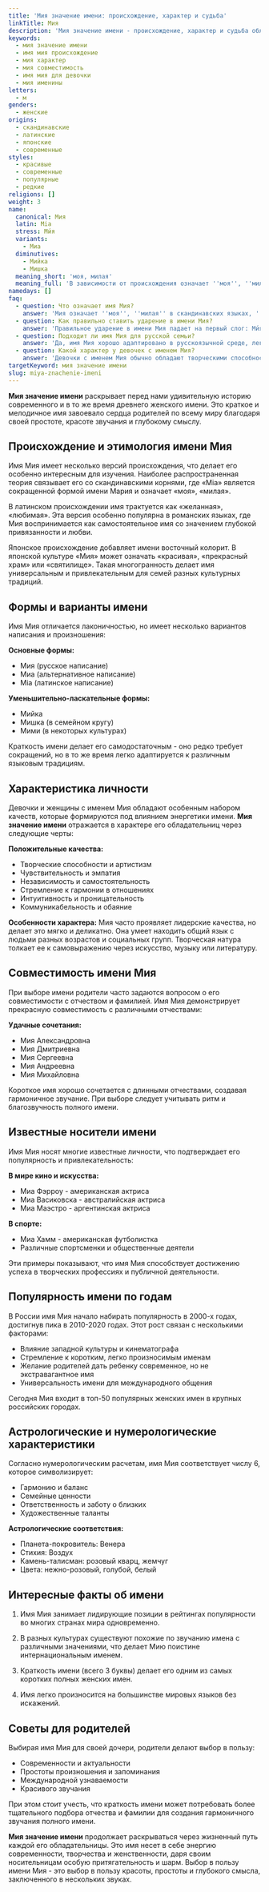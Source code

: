 ```yaml
---
title: 'Мия значение имени: происхождение, характер и судьба'
linkTitle: Мия
description: 'Мия значение имени - происхождение, характер и судьба обладательниц. Узнайте всё о красивом имени Мия: варианты написания, совместимость, именины и знаменитые носители.'
keywords:
  - мия значение имени
  - имя мия происхождение
  - мия характер
  - мия совместимость
  - имя мия для девочки
  - мия именины
letters:
  - м
genders:
  - женские
origins:
  - скандинавские
  - латинские
  - японские
  - современные
styles:
  - красивые
  - современные
  - популярные
  - редкие
religions: []
weight: 3
name:
  canonical: Мия
  latin: Mia
  stress: Ми́я
  variants:
    - Миа
  diminutives:
    - Мийка
    - Мишка
  meaning_short: 'моя, милая'
  meaning_full: 'В зависимости от происхождения означает ''моя'', ''милая'', ''желанная'' или ''морская'''
namedays: []
faq:
  - question: Что означает имя Мия?
    answer: 'Мия означает ''моя'', ''милая'' в скандинавских языках, ''желанная'' в латинском происхождении, а в японской культуре может означать ''красивая'' или ''прекрасный храм''.'
  - question: Как правильно ставить ударение в имени Мия?
    answer: 'Правильное ударение в имени Мия падает на первый слог: Ми́я.'
  - question: Подходит ли имя Мия для русской семьи?
    answer: 'Да, имя Мия хорошо адаптировано в русскоязычной среде, легко произносится и красиво звучит в сочетании с русскими отчествами и фамилиями.'
  - question: Какой характер у девочек с именем Мия?
    answer: 'Девочки с именем Мия обычно обладают творческими способностями, чувствительностью, независимостью и стремлением к гармонии в отношениях.'
targetKeyword: мия значение имени
slug: miya-znachenie-imeni
---
```


**Мия значение имени** раскрывает перед нами удивительную историю современного и в то же время древнего женского имени. Это краткое и мелодичное имя завоевало сердца родителей по всему миру благодаря своей простоте, красоте звучания и глубокому смыслу.

## Происхождение и этимология имени Мия

Имя Мия имеет несколько версий происхождения, что делает его особенно интересным для изучения. Наиболее распространенная теория связывает его со скандинавскими корнями, где «Mia» является сокращенной формой имени Мария и означает «моя», «милая».

В латинском происхождении имя трактуется как «желанная», «любимая». Эта версия особенно популярна в романских языках, где Мия воспринимается как самостоятельное имя со значением глубокой привязанности и любви.

Японское происхождение добавляет имени восточный колорит. В японской культуре «Мия» может означать «красивая», «прекрасный храм» или «святилище». Такая многогранность делает имя универсальным и привлекательным для семей разных культурных традиций.

## Формы и варианты имени

Имя Мия отличается лаконичностью, но имеет несколько вариантов написания и произношения:

**Основные формы:**
- Мия (русское написание)
- Миа (альтернативное написание)
- Mia (латинское написание)

**Уменьшительно-ласкательные формы:**
- Мийка
- Мишка (в семейном кругу)
- Мими (в некоторых культурах)

Краткость имени делает его самодостаточным - оно редко требует сокращений, но в то же время легко адаптируется к различным языковым традициям.

## Характеристика личности

Девочки и женщины с именем Мия обладают особенным набором качеств, которые формируются под влиянием энергетики имени. **Мия значение имени** отражается в характере его обладательниц через следующие черты:

**Положительные качества:**
- Творческие способности и артистизм
- Чувствительность и эмпатия
- Независимость и самостоятельность
- Стремление к гармонии в отношениях
- Интуитивность и проницательность
- Коммуникабельность и обаяние

**Особенности характера:**
Мия часто проявляет лидерские качества, но делает это мягко и деликатно. Она умеет находить общий язык с людьми разных возрастов и социальных групп. Творческая натура толкает ее к самовыражению через искусство, музыку или литературу.

## Совместимость имени Мия

При выборе имени родители часто задаются вопросом о его совместимости с отчеством и фамилией. Имя Мия демонстрирует прекрасную совместимость с различными отчествами:

**Удачные сочетания:**
- Мия Александровна
- Мия Дмитриевна  
- Мия Сергеевна
- Мия Андреевна
- Мия Михайловна

Короткое имя хорошо сочетается с длинными отчествами, создавая гармоничное звучание. При выборе следует учитывать ритм и благозвучность полного имени.

## Известные носители имени

Имя Мия носят многие известные личности, что подтверждает его популярность и привлекательность:

**В мире кино и искусства:**
- Миа Фэрроу - американская актриса
- Миа Васиковска - австралийская актриса
- Миа Маэстро - аргентинская актриса

**В спорте:**
- Миа Хамм - американская футболистка
- Различные спортсменки и общественные деятели

Эти примеры показывают, что имя Мия способствует достижению успеха в творческих профессиях и публичной деятельности.

## Популярность имени по годам

В России имя Мия начало набирать популярность в 2000-х годах, достигнув пика в 2010-2020 годах. Этот рост связан с несколькими факторами:

- Влияние западной культуры и кинематографа
- Стремление к коротким, легко произносимым именам
- Желание родителей дать ребенку современное, но не экстравагантное имя
- Универсальность имени для международного общения

Сегодня Мия входит в топ-50 популярных женских имен в крупных российских городах.

## Астрологические и нумерологические характеристики

Согласно нумерологическим расчетам, имя Мия соответствует числу 6, которое символизирует:
- Гармонию и баланс
- Семейные ценности
- Ответственность и заботу о близких
- Художественные таланты

**Астрологические соответствия:**
- Планета-покровитель: Венера
- Стихия: Воздух
- Камень-талисман: розовый кварц, жемчуг
- Цвета: нежно-розовый, голубой, белый

## Интересные факты об имени

1. Имя Мия занимает лидирующие позиции в рейтингах популярности во многих странах мира одновременно.

2. В разных культурах существуют похожие по звучанию имена с различными значениями, что делает Мию поистине интернациональным именем.

3. Краткость имени (всего 3 буквы) делает его одним из самых коротких полных женских имен.

4. Имя легко произносится на большинстве мировых языков без искажений.

## Советы для родителей

Выбирая имя Мия для своей дочери, родители делают выбор в пользу:
- Современности и актуальности
- Простоты произношения и запоминания  
- Международной узнаваемости
- Красивого звучания

При этом стоит учесть, что краткость имени может потребовать более тщательного подбора отчества и фамилии для создания гармоничного звучания полного имени.

**Мия значение имени** продолжает раскрываться через жизненный путь каждой его обладательницы. Это имя несет в себе энергию современности, творчества и женственности, даря своим носительницам особую притягательность и шарм. Выбор в пользу имени Мия - это выбор в пользу красоты, простоты и глубокого смысла, заключенного в нескольких звуках.
